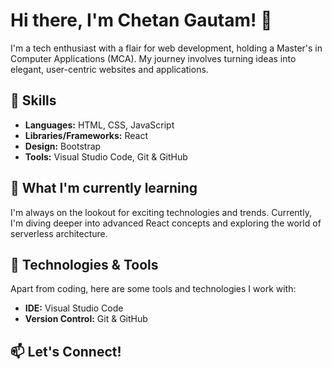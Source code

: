 # Hi there, I'm Chetan Gautam! 👋

I'm a tech enthusiast with a flair for web development, holding a Master's in Computer Applications (MCA). My journey involves turning ideas into elegant, user-centric websites and applications.

## 🚀 Skills

- **Languages:** HTML, CSS, JavaScript
- **Libraries/Frameworks:** React
- **Design:** Bootstrap
- **Tools:** Visual Studio Code, Git & GitHub

## 🌱 What I'm currently learning

I'm always on the lookout for exciting technologies and trends. Currently, I'm diving deeper into advanced React concepts and exploring the world of serverless architecture.

## 🔧 Technologies & Tools

Apart from coding, here are some tools and technologies I work with:

- **IDE:** Visual Studio Code
- **Version Control:** Git & GitHub

## 📫 Let's Connect!

<!---
chetan-581/chetan-581 is a ✨ special ✨ repository because its `README.md` (this file) appears on your GitHub profile.
You can click the Preview link to take a look at your changes.
--->
